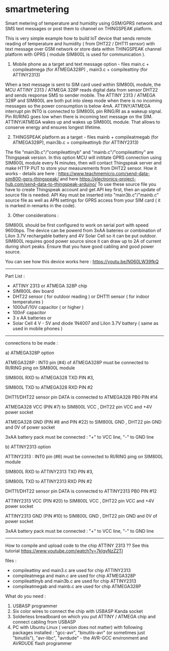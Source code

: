# smartmetering
Smart metering of temperature and humidity using GSM/GPRS network and SMS text messages or post them to channel on THINGSPEAK platform.

This is very simple example how to build IoT device that sends remote reading of temperature and humidity ( from DHT22 / DHT11 sensor) with text message  over GSM network or store data within THINGSPEAK channel platform with GPRS ( module SIM800L is used for communication ). 

1. Mobile phone as a target and text message option - files main.c + compileatmega (for ATMEGA328P) , main3.c + compileattiny (for ATTINY2313)

When a text message is sent to SIM card used within SIM800L module, the MCU ATTINY 2313 / ATMEGA 328P reads digital data from sensor DHT22 and sends response SMS to sender mobile.
The ATTINY 2313 / ATMEGA 328P and SIM800L are both put into sleep mode when there is no incoming messages so the power consumption is below 4mA.
ATTINY/ATMEGA interrupt pin INT0 is connected to SIM800L pin RING/RI as a wakeup signal. Pin RI/RING goes low when there is incoming text message on the SIM. ATTINY/ATMEGA wakes up and wakes up SIM800L module. That allows to conserve energy and ensures longest lifetime.

2. THINGSPEAK platform as a target - files mainb + compileatmegab (for ATMEGA328P), main3b.c + compileattinyb (for ATTINY2313)

The file "main3b.c"/"compileattinyb" and "mainb.c"/"compileattiny" are Thingspeak version. 
In this option MCU will inititate GPRS connection using SIM800L module every N minutes, then will contact Thingspeak server and make HTTP PUT to store your measurements from DHT22 sensor. How it works - details are here : https://www.teachmemicro.com/send-data-sim800-gprs-thingspeak/     and here   https://electronics-project-hub.com/send-data-to-thingspeak-arduino/
To use these source file you have to create Thingspeak account and get API key first, then an update of source file is needed.
API Key must be inserted into "main3b.c"/"mainb.c" source file as well as APN settings for GPRS access from your SIM card  ( it is marked in remarks in the code).


3. Other considerations : 

SIM800L should be first configured to work on serial port with speed 9600bps. 
The device can be powerd from 3xAA bateries or combination of LiIon 3.7V rechargable battery and 4V Solar Cell so it can be put outdoor. SIM800L requires good power source since it can draw up to 2A of current during short peaks. Ensure that you have good cabling and good power source.



You can see how this device works here : https://youtu.be/N060LW39fkQ

---------------------------------

Part List :

- ATTINY 2313  or ATMEGA 328P chip
- SIM800L dev board
- DHT22 sensor ( for outdoor reading ) or DHT11 sensor ( for indoor temperatures )
- 1000uF/10V capacitor ( or higher ) 
- 100nF capacitor
- 3 x AA batteries or    
- Solar Cell 4 V - 5V   and diode 1N4007 and LiIon 3.7V battery ( same as used in mobile phones )

---------------------------------

connections to be made  : 


a) ATMEGA328P option

 ATMEGA328P : INT0 pin (#4) of ATMEGA328P must be connected to RI/RING ping on SIM800L module
 
 SIM800L RXD to ATMEGA328 TXD PIN #3,
 
 SIM800L TXD to ATMEGA328 RXD PIN #2
 
 DHT11/DHT22 sensor pin DATA is connected to ATMEGA328 PB0 PIN #14
 
 ATMEGA328 VCC (PIN #7) to SIM800L VCC , DHT22 pin VCC and +4V power socket
 
 ATMEGA328 GND (PIN #8 and PIN #22) to SIM800L GND , DHT22 pin GND and 0V of power socket
 
 3xAA battery pack must be connected : "+" to VCC line, "-" to GND line



b) ATTINY2313 option

 ATTINY2313 : INT0 pin (#6) must be connected to RI/RING ping on SIM800L module
 
 SIM800L RXD to ATTINY2313 TXD PIN #3,
 
 SIM800L TXD to ATTINY2313 RXD PIN #2
 
 DHT11/DHT22 sensor pin DATA is connected to ATTINY2313 PB0 PIN #12
 
 ATTINY2313 VCC (PIN #20) to SIM800L VCC , DHT22 pin VCC and +4V power socket
 
 ATTINY2313 GND (PIN #10) to SIM800L GND , DHT22 pin GND and 0V of power socket
 
 3xAA battery pack must be connected : "+" to VCC line, "-" to GND line
 

---------------------------------

How to compile and upload code to the chip ATTINY 2313 ??
See this tutorial https://www.youtube.com/watch?v=7klgyNzZ2TI

files : 
- compileattiny and main3.c  are used for chip ATTINY2313
- compileatmega and main.c   are used for chip ATMEGA328P
- compileattinyb and main3b.c  are used for chip ATTINY2313
- compileatmegab and mainb.c   are used for chip ATMEGA328P


What do you need :
1. USBASP programmer
2. Six  color wires to connect the chip with USBASP Kanda socket
3. Solderless breadboard on which you put ATTINY / ATMEGA chip and  connect cabling from USBASP 
4. PC with Ubuntu Linux ( version does not matter)  with following packages installed :  "gcc-avr", "binutils-avr" (or sometimes just "binutils"), "avr-libc", "avrdude"  - the AVR-GCC environment and AVRDUDE flash programmer


